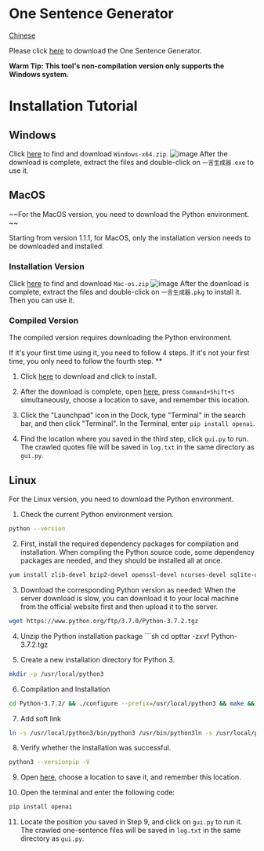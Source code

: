 # One Sentence Generator

[Chinese](https://github.com/haloged/get_hitokoto/blob/main/README.md)

Please click [here](https://github.com/haloged/get_hitokoto/releases) to download the One Sentence Generator. 

**Warm Tip: This tool's non-compilation version only supports the Windows system.**


# Installation Tutorial 
## Windows
Click [here](https://github.com/haloged/get_hitokoto/releases) to find and download `Windows-x64.zip`. 
![image](https://github.com/haloged/get_hitokoto/assets/101408211/6995edc6-7a72-446e-95d8-98957f747068)
After the download is complete, extract the files and double-click on `一言生成器.exe` to use it. 

## MacOS
~~For the MacOS version, you need to download the Python environment. ~~

Starting from version 1.1.1, for MacOS, only the installation version needs to be downloaded and installed.
### Installation Version
Click [here](https://github.com/haloged/get_hitokoto/releases) to find and download `Mac-os.zip` 
![image](https://github.com/haloged/get_hitokoto/assets/101408211/ccab7fa8-7b2c-4814-bd11-aabd4a358eca)
After the download is complete, extract the files and double-click on `一言生成器.pkg` to install it. Then you can use it. 

### Compiled Version
The compiled version requires downloading the Python environment. 

If it's your first time using it, you need to follow 4 steps. If it's not your first time, you only need to follow the fourth step. **
1. Click [here](https://www.python.org/ftp/python/3.8.3/python-3.8.3-macosx10.9.pkg) to download and click to install.

2. After the download is complete, open [here](https://github.com/haloged/get_hitokoto/blob/main/gui.py), press `Command+Shift+S` simultaneously, choose a location to save, and remember this location.

3. Click the "Launchpad" icon in the Dock, type "Terminal" in the search bar, and then click "Terminal". In the Terminal, enter `pip install openai`.

4. Find the location where you saved in the third step, click `gui.py` to run. The crawled quotes file will be saved in `log.txt` in the same directory as `gui.py`. 
## Linux
For the Linux version, you need to download the Python environment.

1. Check the current Python environment version.
 ```sh
python --version
```

2. First, install the required dependency packages for compilation and installation. When compiling the Python source code, some dependency packages are needed, and they should be installed all at once.
 ```sh
yum install zlib-devel bzip2-devel openssl-devel ncurses-devel sqlite-devel readline-devel tk-devel gcc make libffi-devel
```

3. Download the corresponding Python version as needed:
When the server download is slow, you can download it to your local machine from the official website first and then upload it to the server. 
```sh
wget https://www.python.org/ftp/3.7.0/Python-3.7.2.tgz
```

4. Unzip the Python installation package ```sh
cd opttar -zxvf Python-3.7.2.tgz

5. Create a new installation directory for Python 3.
 ```sh
mkdir -p /usr/local/python3
```

6. Compilation and Installation 
```sh
cd Python-3.7.2/ && ./configure --prefix=/usr/local/python3 && make && make install
```

7. Add soft link
```sh
ln -s /usr/local/python3/bin/python3 /usr/bin/python3ln -s /usr/local/python3/bin/pip3 /usr/bin/pip3
```
8. Verify whether the installation was successful.
 ```sh
python3 --versionpip -V
```

9. Open [here](https://github.com/haloged/get_hitokoto/blob/main/gui.py), choose a location to save it, and remember this location.

10. Open the terminal and enter the following code:
 ```sh
pip install openai
```

11. Locate the position you saved in Step 9, and click on `gui.py` to run it. The crawled one-sentence files will be saved in `log.txt` in the same directory as `gui.py`.